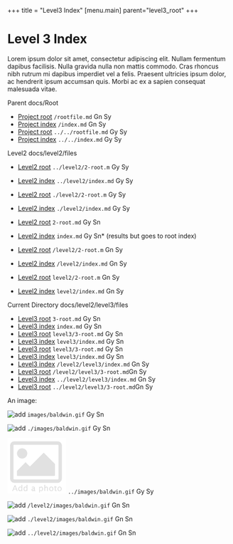 +++
title = "Level3 Index"
[menu.main]
parent="level3_root"
+++

# Level 3 Index

Lorem ipsum dolor sit amet, consectetur adipiscing elit. Nullam fermentum dapibus facilisis. Nulla gravida nulla non mattis commodo. Cras rhoncus nibh rutrum mi dapibus imperdiet vel a felis. Praesent ultricies ipsum dolor, ac hendrerit ipsum accumsan quis. Morbi ac ex a sapien consequat malesuada vitae.


Parent docs/Root

* [Project root](/rootfile.md) `/rootfile.md` Gn Sy
* [Project index](/index.md) `/index.md` Gn Sy
* [Project root](../../rootfile.md) `../../rootfile.md` Gy Sy
* [Project index](../../index.md) `../../index.md`  Gy Sy

Level2 docs/level2/files

* [Level2 root](../level2/2-root.md) `../level2/2-root.m`  Gy Sy
* [Level2 index](../level2/index.md) `../level2/index.md`  Gy Sy
* [Level2 root](./level2/2-root.md) `./level2/2-root.m`  Gy Sy
* [Level2 index](./level2/index.md) `./level2/index.md`  Gy Sy

* [Level2 root](2-root.md) `2-root.md`  Gy Sn
* [Level2 index](index.md) `index.md`  Gy Sn* (results but goes to root index)
* [Level2 root](/level2/2-root.md) `/level2/2-root.m` Gn  Sy
* [Level2 index](/level2/index.md) `/level2/index.md`  Gn  Sy
* [Level2 root](level2/2-root.md) `level2/2-root.m`  Gn  Sy
* [Level2 index](level2/index.md) `level2/index.md`  Gn  Sy

Current Directory docs/level2/level3/files

* [Level3 root](3-root.md) `3-root.md` Gy Sn
* [Level3 index](index.md) `index.md` Gy Sn
* [Level3 root](level3/3-root.md) `level3/3-root.md` Gy Sn
* [Level3 index](level3/index.md) `level3/index.md` Gy Sn
* [Level3 root](./level3/3-root.md) `level3/3-root.md` Gy Sn
* [Level3 index](./level3/index.md) `level3/index.md` Gy Sn
* [Level3 index](/level2/level3/index.md) `/level2/level3/index.md` Gn  Sy
* [Level3 root](/level2/level3/3-root.md) `/level2/level3/3-root.md`Gn  Sy
* [Level3 index](../level2/level3/index.md) `../level2/level3/index.md` Gn  Sy
* [Level3 root](../level2/level3/3-root.md) `../level2/level3/3-root.md`Gn  Sy

An image:

![add](images/baldwin.gif) `images/baldwin.gif` Gy Sn  

![add](./images/baldwin.gif) `./images/baldwin.gif` Gy Sn

![add](../images/baldwin.gif) `../images/baldwin.gif` Gy Sy

![add](/level2/images/baldwin.gif) `/level2/images/baldwin.gif` Gn Sn

![add](./level2/images/baldwin.gif) `./level2/images/baldwin.gif` Gn Sn

![add](../level2/images/baldwin.gif) `../level2/images/baldwin.gif` Gn Sn